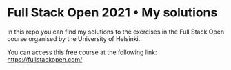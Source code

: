 # Full Stack Open 2021 • My solutions

In this repo you can find my solutions to the exercises in the Full Stack Open course organised by the University of Helsinki.

You can access this free course at the following link: https://fullstackopen.com/
